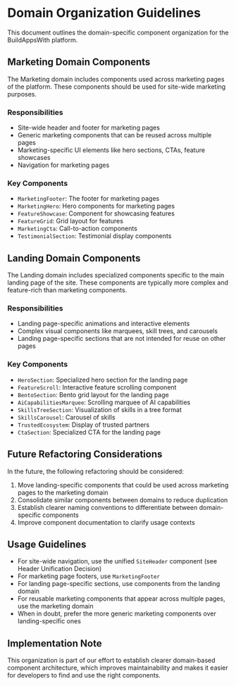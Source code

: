# Domain Organization Guidelines

This document outlines the domain-specific component organization for the BuildAppsWith platform.

## Marketing Domain Components
The Marketing domain includes components used across marketing pages of the platform. These components should be used for site-wide marketing purposes.

### Responsibilities
- Site-wide header and footer for marketing pages
- Generic marketing components that can be reused across multiple pages
- Marketing-specific UI elements like hero sections, CTAs, feature showcases
- Navigation for marketing pages

### Key Components
- `MarketingFooter`: The footer for marketing pages
- `MarketingHero`: Hero components for marketing pages
- `FeatureShowcase`: Component for showcasing features
- `FeatureGrid`: Grid layout for features
- `MarketingCta`: Call-to-action components
- `TestimonialSection`: Testimonial display components

## Landing Domain Components
The Landing domain includes specialized components specific to the main landing page of the site. These components are typically more complex and feature-rich than marketing components.

### Responsibilities
- Landing page-specific animations and interactive elements
- Complex visual components like marquees, skill trees, and carousels
- Landing page-specific sections that are not intended for reuse on other pages

### Key Components
- `HeroSection`: Specialized hero section for the landing page
- `FeatureScroll`: Interactive feature scrolling component
- `BentoSection`: Bento grid layout for the landing page
- `AiCapabilitiesMarquee`: Scrolling marquee of AI capabilities
- `SkillsTreeSection`: Visualization of skills in a tree format
- `SkillsCarousel`: Carousel of skills
- `TrustedEcosystem`: Display of trusted partners
- `CtaSection`: Specialized CTA for the landing page

## Future Refactoring Considerations
In the future, the following refactoring should be considered:

1. Move landing-specific components that could be used across marketing pages to the marketing domain
2. Consolidate similar components between domains to reduce duplication
3. Establish clearer naming conventions to differentiate between domain-specific components
4. Improve component documentation to clarify usage contexts

## Usage Guidelines
- For site-wide navigation, use the unified `SiteHeader` component (see Header Unification Decision)
- For marketing page footers, use `MarketingFooter`
- For landing page-specific sections, use components from the landing domain
- For reusable marketing components that appear across multiple pages, use the marketing domain
- When in doubt, prefer the more generic marketing components over landing-specific ones

## Implementation Note
This organization is part of our effort to establish clearer domain-based component architecture, which improves maintainability and makes it easier for developers to find and use the right components.
